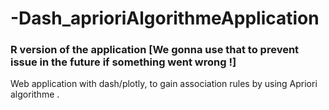 # -Dash_aprioriAlgorithmeApplication
### R version of the application [We gonna use that to prevent issue in the future if something went wrong !]
Web application with dash/plotly, to gain association rules by using Apriori algorithme .
